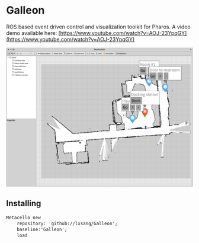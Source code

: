 # Galleon
ROS based event driven control and visualization toolkit for Pharos. A video demo available here: [https://www.youtube.com/watch?v=AOJ-23YpqGY](https://www.youtube.com/watch?v=AOJ-23YpqGY)

![](https://github.com/lxsang/Galleon/raw/master/galleon.png)

## Installing

```smalltalk
Metacello new
	repository: 'github://lxsang/Galleon';
	baseline:'Galleon';
	load
```
